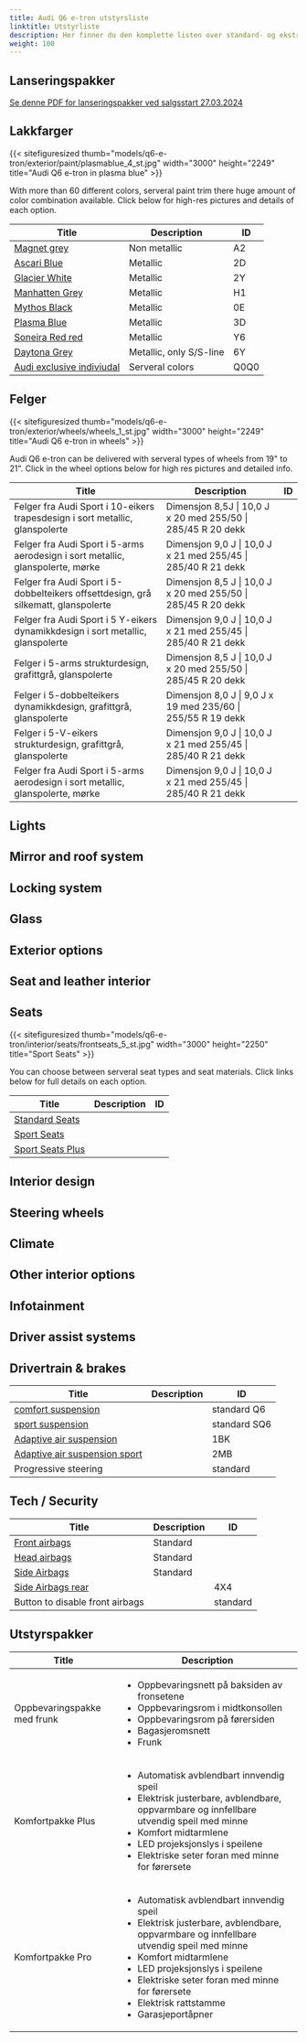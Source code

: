 ```yaml
---
title: Audi Q6 e-tron utstyrsliste
linktitle: Utstyrliste
description: Her finner du den komplette listen over standard- og ekstrautstyr til Audi Q6 e-tron
weight: 100
---
```

<!-- markdownlint-disable MD033 -->

## Lanseringspakker

[Se denne PDF for lanseringspakker ved salgsstart 27.03.2024](https://media.electrichasgoneaudi.net/multimedia/models/q6-e-tron/files/Q6_etron_lanseringspakker.pdf)




## Lakkfarger


{{< sitefiguresized thumb="models/q6-e-tron/exterior/paint/plasmablue_4_st.jpg" width="3000" height="2249" title="Audi Q6 e-tron in plasma blue" >}}


With more than 60 different colors, serveral paint trim there huge amount of color combination available. 
Click below for high-res pictures and details of each option. 

<div class="table-responsive">
<table class="table table-striped border">
    <thead>
        <tr>
        <th>Title
        </th>
        <th>Description
        </th>
        <th>
            ID
        </th>
    </thead>
    <tbody>
        <tr>
            <td><a href="../../exterior/paint/#magnet-grey">Magnet grey</a></td>
            <td>Non metallic</td>
            <td>A2</td>
        </tr>
        <tr>
            <td><a href="../../exterior/paint/#ascari-blue">Ascari Blue</a></td>
            <td>Metallic</td>
            <td>2D</td>
        </tr>
            <tr>
            <td><a href="../../exterior/paint/#glacier-white">Glacier White</a></td>
            <td>Metallic</td>
            <td>2Y</td>
        </tr>
              <tr>
            <td><a href="../../exterior/paint/#manhatten-grey">Manhatten Grey</a></td>
            <td>Metallic</td>
            <td>H1</td>
        </tr>
        <tr>
            <td><a href="../../exterior/paint/#mythos-black">Mythos Black</a></td>
            <td>Metallic</td>
            <td>0E</td>
        </tr>
                <tr>
            <td><a href="../../exterior/paint/#plasma-blue">Plasma Blue</a></td>
            <td>Metallic</td>
            <td>3D</td>
        </tr>
       <tr>
            <td><a href="../../exterior/paint/#soneira-red">Soneira Red red</a></td>
            <td>Metallic</td>
            <td>Y6</td>
        </tr>
        <tr>
            <td><a href="../../exterior/paint/#galaxy-blue">Daytona Grey</a></td>
            <td>Metallic, only S/S-line</td>
            <td>6Y</td>
        </tr>
         <tr>
            <td><a href="../../exterior/paint/">Audi exclusive indiviudal</a></td>
            <td>Serveral colors</td>
            <td>Q0Q0</td>
        </tr>
    </tbody>
</table>
</div>

## Felger

{{< sitefiguresized thumb="models/q6-e-tron/exterior/wheels/wheels_1_st.jpg" width="3000" height="2249" title="Audi Q6 e-tron in wheels" >}}

Audi Q6 e-tron can be delivered with serveral types of wheels from 19" to 21". Click in the wheel options below for high res pictures and detailed info.

<div class="table-responsive">
<table class="table table-striped border">
    <thead>
        <tr>
        <th>Title
        </th>
        <th>Description
        </th>
        <th>
            ID
        </th>
    </thead>
    <tbody>
        <tr>
            <td>Felger fra Audi Sport i 10-eikers trapesdesign i sort metallic, glanspolerte</td>
            <td>Dimensjon 8,5J | 10,0 J x 20 med 255/50 | 285/45 R 20 dekk</td>
            <td></td>
        </tr>
         <tr>
            <td>Felger fra Audi Sport i 5-arms aerodesign i sort metallic, glanspolerte, mørke</td>
            <td>Dimensjon 9,0 J | 10,0 J x 21 med 255/45 | 285/40 R 21 dekk</td>
            <td></td>
        </tr>
        <tr>
            <td>Felger fra Audi Sport i 5-dobbelteikers offsettdesign, grå silkematt, glanspolerte </td>
            <td>Dimensjon 8,5 J | 10,0 J x 20 med 255/50 | 285/45 R 20 dekk</td>
            <td></td>
        </tr>
        <tr>
            <td>Felger fra Audi Sport i 5 Y-eikers dynamikkdesign i sort metallic, glanspolerte</td>
            <td>Dimensjon 9,0 J | 10,0 J x 21 med 255/45 | 285/40 R 21 dekk</td>
            <td></td>
        </tr>
        <tr>
            <td>Felger i 5-arms strukturdesign, grafittgrå, glanspolerte</td>
            <td>Dimensjon 8,5 J | 10,0 J x 20 med 255/50 | 285/45 R 20 dekk</td>
            <td></td>
        </tr>
         <tr>
            <td>Felger i 5-dobbelteikers dynamikkdesign, grafittgrå, glanspolerte</td>
            <td>Dimensjon 8,0 J | 9,0 J x 19 med 235/60 | 255/55 R 19 dekk</td>
            <td></td>
        </tr>
        <tr>
            <td>Felger i 5-V-eikers strukturdesign, grafittgrå, glanspolerte</td>
            <td>Dimensjon 9,0 J | 10,0 J x 21 med 255/45 | 285/40 R 21 dekk</td>
            <td></td>
        </tr>
                <tr>
            <td>Felger fra Audi Sport i 5-arms aerodesign i sort metallic, glanspolerte, mørke</td>
            <td>Dimensjon 9,0 J | 10,0 J x 21 med 255/45 | 285/40 R 21 dekk</td>
            <td></td>
        </tr>
    </tbody>
</table>
</div>



## Lights



## Mirror and roof system


## Locking system



## Glass


## Exterior options



## Seat and leather interior



## Seats


{{< sitefiguresized thumb="models/q6-e-tron/interior/seats/frontseats_5_st.jpg" width="3000" height="2250" title="Sport Seats" >}}

You can choose between serveral seat types and seat materials. Click links below for full details on each option.


<div class="table-responsive">
<table class="table table-striped border">
    <thead>
        <tr>
        <th>Title
        </th>
        <th>Description
        </th>
        <th>
            ID
        </th>
    </thead>
    <tbody>
        <tr>
            <td><a href="../../interior/seats/">Standard Seats</a></td>
            <td></td>
            <td></td>
        </tr>
        <tr>
            <td><a href="../../interior/seats/">Sport Seats</a></td>
            <td></td>
            <td></td>
        </tr>
        <tr>
            <td><a href="../../interior/seats/">Sport Seats Plus</a></td>
            <td></td>
            <td></td>
        </tr>
    </tbody>
</table>
</div>



## Interior design



## Steering wheels



## Climate




## Other interior options



## Infotainment



## Driver assist systems



## Drivertrain & brakes

<div class="table-responsive">
<table class="table table-striped border">
    <thead>
        <tr>
        <th>Title
        </th>
        <th>Description
        </th>
        <th>
            ID
        </th>
    </thead>
    <tbody>
        <tr>
            <td><a href="../../drivetrain/suspension/">comfort suspension</a></td>
            <td></td>
            <td>standard Q6</td>
        </tr>
        <tr>
            <td><a href="../../drivetrain/suspension/">sport suspension</a></td>
            <td></td>
            <td>standard SQ6</td>
        </tr>
        <tr>
            <td><a href="../../drivetrain/suspension/">Adaptive air suspension</a></td>
            <td></td>
            <td>1BK</td>
        </tr>
         <tr>
            <td><a href="../../drivetrain/suspension/">Adaptive air suspension sport</a></td>
            <td></td>
            <td>2MB</td>
        </tr>
        <tr>
            <td>Progressive steering</td>
            <td></td>
            <td>standard</td>
        </tr>
    </tbody>
</table>
</div>

## Tech / Security

<div class="table-responsive">
<table class="table table-striped border">
    <thead>
        <tr>
        <th>Title
        </th>
        <th>Description
        </th>
        <th>
            ID
        </th>
    </thead>
    <tbody>
        <tr>
            <td><a href="../../technology/safety/#front-airbags">Front airbags</a></td>
            <td>Standard</td>
            <td></td>
        </tr>
        <tr>
            <td><a href="../../technology/safety/#head-airbags">Head airbags</a></td>
            <td>Standard</td>
            <td></td>
        </tr>
        <tr>
            <td><a href="../../technology/safety/#side-airbags-front">Side Airbags</a></td>
            <td>Standard</td>
            <td></td>
        </tr>
        <tr>
            <td><a href="../../technology/safety/#side-airbags-front">Side Airbags rear</a></td>
            <td></td>
            <td>4X4</td>
        </tr>
        <tr>
            <td>Button to disable front airbags</td>
            <td></td>
            <td>standard</td>
        </tr>
    </tbody>
</table>
</div>


## Utstyrspakker

<div class="table-responsive">
<table class="table table-striped border">
    <thead>
        <tr>
        <th>Title
        </th>
        <th>Description
        </th>
    </thead>
    <tbody>
    <tr>
        <td>Oppbevaringspakke med frunk</td>
        <td>
            <ul>
                <li>Oppbevaringsnett på baksiden av fronsetene</li>
                <li>Oppbevaringsrom i midtkonsollen</li>
                <li>Oppbevaringsrom på førersiden</li>
                <li>Bagasjeromsnett</li>
                <li>Frunk</li>
            </ul>
        </td>
    </tr>
     <tr>
        <td>Komfortpakke Plus</td>
        <td>
            <ul>
                <li>Automatisk avblendbart innvendig speil</li>
                <li>Elektrisk justerbare, avblendbare, oppvarmbare og innfellbare utvendig speil med minne </li>
                <li>Komfort midtarmlene</li>
                <li>LED projeksjonslys i speilene</li>
                <li>Elektriske seter foran med minne for førersete</li>
            </ul>
        </td>
    </tr>
     <tr>
        <td>Komfortpakke Pro</td>
        <td>
            <ul>
                <li>Automatisk avblendbart innvendig speil</li>
                <li>Elektrisk justerbare, avblendbare, oppvarmbare og innfellbare utvendig speil med minne</li>
                <li>Komfort midtarmlene</li>
                <li>LED projeksjonslys i speilene</li>
                <li>Elektriske seter foran med minne for førersete</li>
                <li>Elektrisk rattstamme</li>
                <li>Garasjeportåpner</li>
            </ul>
        </td>
    </tr>
    </tbody>
</table>
</div>

